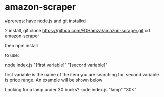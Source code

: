 # amazon-scraper
#prereqs: have node.js and git installed

2 install, git clone https://github.com/FDHamza/amazon-scraper.git   cd amazon-scraper

then npm install

to use:

node index.js "[first variable]" "[second variable]"

first variable is the name of the item you are searching for, second variable is price range. An example will be shown below

Looking for a lamp under 30 bucks?
node index.js "lamp" "30<"
